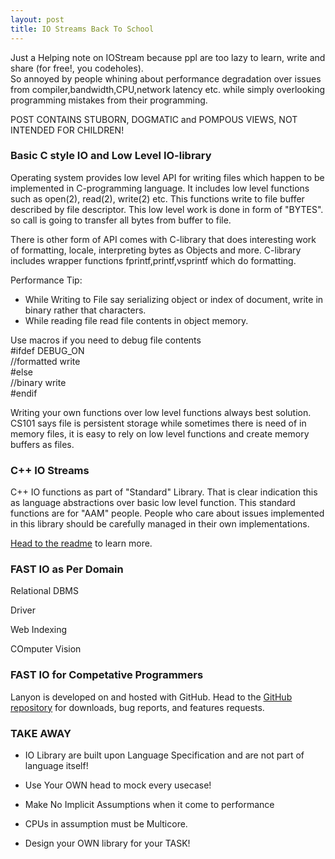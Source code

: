 ```yaml
---
layout: post
title: IO Streams Back To School
---
```


 Just a Helping note on IOStream because ppl are too lazy to learn, write and share (for free!, you codeholes). 
 <br/>
So annoyed by people whining about performance degradation over issues from compiler,bandwidth,CPU,network latency etc.
while simply overlooking programming mistakes from their programming.

POST CONTAINS STUBORN, DOGMATIC and POMPOUS VIEWS, NOT INTENDED FOR CHILDREN!

 
### Basic C style IO and Low Level IO-library
Operating system provides low level API for writing files which happen to be implemented in C-programming language.
It includes low level functions such as open(2), read(2), write(2) etc. This functions write to file buffer
described by file descriptor. This low level work is done in form of "BYTES".
so call is going to transfer all bytes from buffer to file.

There is other form of API comes with C-library that does interesting work of formatting, locale, interpreting
bytes as Objects and more.
C-library  includes wrapper functions fprintf,printf,vsprintf which do formatting.

Performance Tip:

* While Writing to File say serializing object or index of document, write in binary rather that characters.
* While reading file read file contents in  object memory.

Use macros if you need to debug  file contents
<br/>
 #ifdef   DEBUG_ON <br/>
 	//formatted write <br/>
 #else<br/>
 	//binary write<br/>
 #endif<br/>
 
Writing your own functions over  low level  functions always  best solution.
CS101 says file is persistent storage while sometimes there is need of in memory files,
it is easy to rely on low level functions  and create  memory buffers as files.

 		 	
### C++ IO Streams
C++ IO functions as part of "Standard" Library. That is clear indication this as language abstractions over basic low level
function. This standard functions are for "AAM" people. People who care about issues implemented in this 
library should be carefully managed in their own implementations.


[Head to the readme](https://github.com/poole/lanyon#readme) to learn more.

### FAST IO as Per Domain
Relational DBMS

Driver

Web Indexing

COmputer Vision

### FAST IO for Competative Programmers

Lanyon is developed on and hosted with GitHub. Head to the <a href="https://github.com/poole/lanyon">GitHub repository</a> for downloads, bug reports, and features requests.

### TAKE AWAY

* IO Library are built upon Language Specification and are not part of language itself!

* Use Your OWN head to mock every usecase!

* Make No Implicit Assumptions when it come to performance

* CPUs in assumption must be Multicore.

* Design your OWN library for your TASK!

